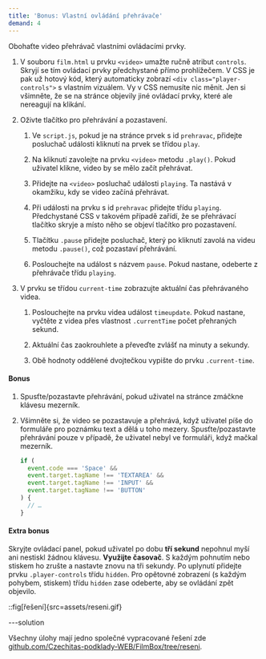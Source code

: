 ```yaml
---
title: 'Bonus: Vlastní ovládání přehrávače'
demand: 4
---
```


Obohaťte video přehrávač vlastními ovládacími prvky.

1. V souboru `film.html` u prvku `<video>` umažte ručně atribut `controls`. Skryjí se tím ovládací prvky předchystané přímo prohlížečem. V CSS je pak už hotový kód, který automaticky zobrazí `<div class="player-controls">` s vlastním vizuálem. Vy v CSS nemusíte nic měnit. Jen si všimněte, že se na stránce objevily jiné ovládací prvky, které ale nereagují na klikání.

1. Oživte tlačítko pro přehrávání a pozastavení.

   1. Ve `script.js`, pokud je na stránce prvek s id `prehravac`, přidejte posluchač události kliknutí na prvek se třídou `play`.

   1. Na kliknutí zavolejte na prvku `<video>` metodu `.play()`. Pokud uživatel klikne, video by se mělo začít přehrávat.

   1. Přidejte na `<video>` posluchač události `playing`. Ta nastává v okamžiku, kdy se video začíná přehrávat.

   1. Při události na prvku s id `prehravac` přidejte třídu `playing`. Předchystané CSS v takovém případě zařídí, že se přehrávací tlačítko skryje a místo něho se objeví tlačítko pro pozastavení.

   1. Tlačítku `.pause` přidejte posluchač, který po kliknutí zavolá na videu metodu `.pause()`, což pozastaví přehrávání.

   1. Poslouchejte na událost s názvem `pause`. Pokud nastane, odeberte z přehrávače třídu `playing`.

1. V prvku se třídou `current-time` zobrazujte aktuální čas přehrávaného videa.

   1. Poslouchejte na prvku videa událost `timeupdate`. Pokud nastane, vyčtěte z videa přes vlastnost `.currentTime` počet přehraných sekund.

   1. Aktuální čas zaokrouhlete a převeďte zvlášť na minuty a sekundy.

   1. Obě hodnoty oddělené dvojtečkou vypište do prvku `.current-time`.

#### Bonus

1. Spusťte/pozastavte přehrávání, pokud uživatel na stránce zmáčkne klávesu mezerník.

1. Všimněte si, že video se pozastavuje a přehrává, když uživatel píše do formuláře pro poznámku text a dělá u toho mezery. Spusťte/pozastavte přehrávání pouze v případě, že uživatel nebyl ve formuláři, když mačkal mezerník.

   ```js
   if (
     event.code === 'Space' &&
     event.target.tagName !== 'TEXTAREA' &&
     event.target.tagName !== 'INPUT' &&
     event.target.tagName !== 'BUTTON'
   ) {
     // …
   }
   ```

#### Extra bonus

Skryjte ovládací panel, pokud uživatel po dobu **tří sekund** nepohnul myší ani nestiskl žádnou klávesu. **Využijte časovač**. S každým pohnutím nebo stiskem ho zrušte a nastavte znovu na tři sekundy. Po uplynutí přidejte prvku `.player-controls` třídu `hidden`. Pro opětovné zobrazení (s každým pohybem, stiskem) třídu `hidden` zase odeberte, aby se ovládání zpět objevilo.

::fig[řešení]{src=assets/reseni.gif}

---solution

Všechny úlohy mají jedno společné vypracované řešení zde [github.com/Czechitas-podklady-WEB/FilmBox/tree/reseni](https://github.com/Czechitas-podklady-WEB/FilmBox/tree/reseni).
